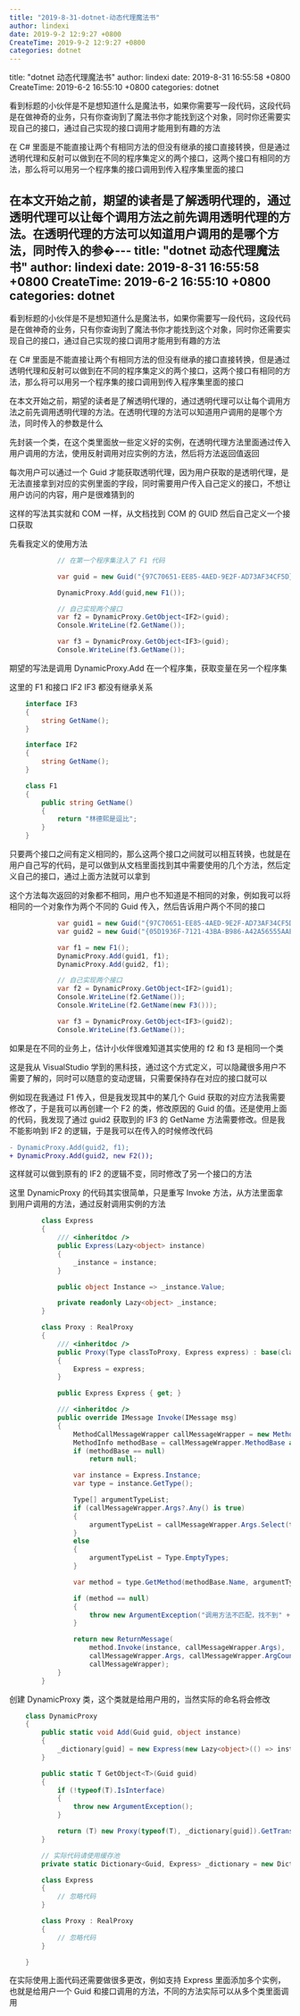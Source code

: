 ```yaml
---
title: "2019-8-31-dotnet-动态代理魔法书"
author: lindexi
date: 2019-9-2 12:9:27 +0800
CreateTime: 2019-9-2 12:9:27 +0800
categories: dotnet
---
```


title: "dotnet 动态代理魔法书"
author: lindexi
date: 2019-8-31 16:55:58 +0800
CreateTime: 2019-6-2 16:55:10 +0800
categories: dotnet

<!--more-->



看到标题的小伙伴是不是想知道什么是魔法书，如果你需要写一段代码，这段代码是在做神奇的业务，只有你查询到了魔法书你才能找到这个对象，同时你还需要实现自己的接口，通过自己实现的接口调用才能用到有趣的方法

<!--more-->



在 C# 里面是不能直接让两个有相同方法的但没有继承的接口直接转换，但是通过透明代理和反射可以做到在不同的程序集定义的两个接口，这两个接口有相同的方法，那么将可以用另一个程序集的接口调用到传入程序集里面的接口

在本文开始之前，期望的读者是了解透明代理的，通过透明代理可以让每个调用方法之前先调用透明代理的方法。在透明代理的方法可以知道用户调用的是哪个方法，同时传入的参�---
title: "dotnet 动态代理魔法书"
author: lindexi
date: 2019-8-31 16:55:58 +0800
CreateTime: 2019-6-2 16:55:10 +0800
categories: dotnet
---

看到标题的小伙伴是不是想知道什么是魔法书，如果你需要写一段代码，这段代码是在做神奇的业务，只有你查询到了魔法书你才能找到这个对象，同时你还需要实现自己的接口，通过自己实现的接口调用才能用到有趣的方法

<!--more-->



在 C# 里面是不能直接让两个有相同方法的但没有继承的接口直接转换，但是通过透明代理和反射可以做到在不同的程序集定义的两个接口，这两个接口有相同的方法，那么将可以用另一个程序集的接口调用到传入程序集里面的接口

在本文开始之前，期望的读者是了解透明代理的，通过透明代理可以让每个调用方法之前先调用透明代理的方法。在透明代理的方法可以知道用户调用的是哪个方法，同时传入的参数是什么

先封装一个类，在这个类里面放一些定义好的实例，在透明代理方法里面通过传入用户调用的方法，使用反射调用对应实例的方法，然后将方法返回值返回

每次用户可以通过一个 Guid 才能获取透明代理，因为用户获取的是透明代理，是无法直接拿到对应的实例里面的字段，同时需要用户传入自己定义的接口，不想让用户访问的内容，用户是很难猜到的

这样的写法其实就和 COM 一样，从文档找到 COM 的 GUID 然后自己定义一个接口获取

先看我定义的使用方法

```csharp
            // 在第一个程序集注入了 F1 代码

            var guid = new Guid("{97C70651-EE85-4AED-9E2F-AD73AF34CF5D}");

            DynamicProxy.Add(guid,new F1());

            // 自己实现两个接口
            var f2 = DynamicProxy.GetObject<IF2>(guid);
            Console.WriteLine(f2.GetName());

            var f3 = DynamicProxy.GetObject<IF3>(guid);
            Console.WriteLine(f3.GetName());
```

期望的写法是调用 DynamicProxy.Add 在一个程序集，获取变量在另一个程序集

这里的 F1 和接口 IF2 IF3 都没有继承关系

```csharp
    interface IF3
    {
        string GetName();
    }

    interface IF2
    {
        string GetName();
    }

    class F1
    {
        public string GetName()
        {
            return "林德熙是逗比";
        }
    }
```

只要两个接口之间有定义相同的，那么这两个接口之间就可以相互转换，也就是在用户自己写的代码，是可以做到从文档里面找到其中需要使用的几个方法，然后定义自己的接口，通过上面方法就可以拿到

这个方法每次返回的对象都不相同，用户也不知道是不相同的对象，例如我可以将相同的一个对象作为两个不同的 Guid 传入，然后告诉用户两个不同的接口

```csharp
            var guid1 = new Guid("{97C70651-EE85-4AED-9E2F-AD73AF34CF5D}");
            var guid2 = new Guid("{05D1936F-7121-43BA-B986-A42A56555AAE}");

            var f1 = new F1();
            DynamicProxy.Add(guid1, f1);
            DynamicProxy.Add(guid2, f1);

            // 自己实现两个接口
            var f2 = DynamicProxy.GetObject<IF2>(guid1);
            Console.WriteLine(f2.GetName());
            Console.WriteLine(f2.GetName(new F3()));

            var f3 = DynamicProxy.GetObject<IF3>(guid2);
            Console.WriteLine(f3.GetName());
```

如果是在不同的业务上，估计小伙伴很难知道其实使用的 f2 和 f3 是相同一个类

这是我从 VisualStudio 学到的黑科技，通过这个方式定义，可以隐藏很多用户不需要了解的，同时可以随意的变动逻辑，只需要保持存在对应的接口就可以

例如现在我通过 F1 传入，但是我发现其中的某几个 Guid 获取的对应方法我需要修改了，于是我可以再创建一个 F2 的类，修改原因的 Guid 的值。还是使用上面的代码，我发现了通过 guid2 获取到的 IF3 的 GetName 方法需要修改。但是我不能影响到 IF2 的逻辑，于是我可以在传入的时候修改代码

```diff
- DynamicProxy.Add(guid2, f1);
+ DynamicProxy.Add(guid2, new F2());
```

这样就可以做到原有的 IF2 的逻辑不变，同时修改了另一个接口的方法

这里 DynamicProxy 的代码其实很简单，只是重写 Invoke 方法，从方法里面拿到用户调用的方法，通过反射调用实例的方法

```csharp
        class Express
        {
            /// <inheritdoc />
            public Express(Lazy<object> instance)
            {
                _instance = instance;
            }

            public object Instance => _instance.Value;

            private readonly Lazy<object> _instance;
        }

        class Proxy : RealProxy
        {
            /// <inheritdoc />
            public Proxy(Type classToProxy, Express express) : base(classToProxy)
            {
                Express = express;
            }

            public Express Express { get; }

            /// <inheritdoc />
            public override IMessage Invoke(IMessage msg)
            {
                MethodCallMessageWrapper callMessageWrapper = new MethodCallMessageWrapper((IMethodCallMessage) msg);
                MethodInfo methodBase = callMessageWrapper.MethodBase as MethodInfo;
                if (methodBase == null)
                    return null;

                var instance = Express.Instance;
                var type = instance.GetType();

                Type[] argumentTypeList;
                if (callMessageWrapper.Args?.Any() is true)
                {
                    argumentTypeList = callMessageWrapper.Args.Select(temp => temp.GetType()).ToArray();
                }
                else
                {
                    argumentTypeList = Type.EmptyTypes;
                }

                var method = type.GetMethod(methodBase.Name, argumentTypeList);

                if (method == null)
                {
                    throw new ArgumentException("调用方法不匹配，找不到" + methodBase + "方法");
                }

                return new ReturnMessage(
                    method.Invoke(instance, callMessageWrapper.Args),
                    callMessageWrapper.Args, callMessageWrapper.ArgCount, callMessageWrapper.LogicalCallContext,
                    callMessageWrapper);
            }
        }
```

创建 DynamicProxy 类，这个类就是给用户用的，当然实际的命名将会修改

```csharp
    class DynamicProxy
    {
        public static void Add(Guid guid, object instance)
        {
            _dictionary[guid] = new Express(new Lazy<object>(() => instance));
        }

        public static T GetObject<T>(Guid guid)
        {
            if (!typeof(T).IsInterface)
            {
                throw new ArgumentException();
            }

            return (T) new Proxy(typeof(T), _dictionary[guid]).GetTransparentProxy();
        }

        // 实际代码请使用缓存池
        private static Dictionary<Guid, Express> _dictionary = new Dictionary<Guid, Express>();

        class Express
        {
        	// 忽略代码
        }

        class Proxy : RealProxy
        {
        	// 忽略代码
        }

    }
```

在实际使用上面代码还需要做很多更改，例如支持 Express 里面添加多个实例，也就是给用户一个 Guid 和接口调用的方法，不同的方法实际可以从多个类里面调用

